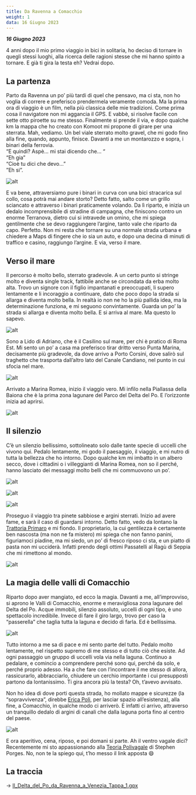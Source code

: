 ```yaml
---
title: Da Ravenna a Comacchio
weight: 1
data: 16 Giugno 2023
---
```

***16 Giugno 2023***

4 anni dopo il mio primo viaggio in bici in solitaria, ho deciso di tornare in quegli stessi luoghi, alla ricerca delle ragioni stesse che mi hanno spinto a tornare. E già ti gira la testa eh? Vedrai dopo.

## La partenza
Parto da Ravenna un po’ più tardi di quel che pensavo, ma ci sta, non ho voglia di correre e preferisco prendermela veramente comoda. Ma la prima ora di viaggio è un film, nella più classica delle mie tradizioni. Come prima cosa il navigatore non mi aggancia il GPS. E vabbè, si risolve facile con sette otto piroette su me stesso. Finalmente si prende il via, e dopo qualche km la mappa che ho creato con Komoot mi propone di girare per una sterrata. Mah, vediamo. Un bel viale sterrato molto gravel, che mi godo fino alla fine, quando, appunto, finisce. Davanti a me un montarozzo e sopra, i binari della ferrovia.  
“E quindi? Aspè… mi stai dicendo che… “  
“Eh gia”  
“Cioè tu dici che devo…”  
”Eh si”.

![alt](img_4256-1024x768.jpg)

E va bene, attraversiamo pure i binari in curva con una bici stracarica sul collo, cosa potrà mai andare storto? Detto fatto, salto come un grillo sciancato e attraverso i binari praticamente volando. Da lì riparto, e inizia un dedalo incomprensibile di stradine di campagna, che finiscono contro un enorme Terranova, dietro cui si intravede un omino, che mi spiega gentilmente che se devo raggiungere l’argine, tanto vale che riparto da capo. Perfetto. Non mi resta che tornare su una normale strada urbana e chiedere a Maps di fingere che io sia un auto, e dopo una decina di minuti di traffico e casino, raggiungo l’argine. E via, verso il mare.

## Verso il mare 
Il percorso è molto bello, sterrato gradevole. A un certo punto si stringe molto e diventa single track, fattibile anche se circondata da erba molto alta. Trovo un signore con il figlio impantanati e preoccupati, li supero lentamente e li incoraggio a continuare, dato che poco dopo la strada si allarga e diventa molto bella. In realtà io non ne ho la più pallida idea, ma la determinazione funziona, e mi seguono convintamente. Guarda un po’ la strada si allarga e diventa molto bella. E si arriva al mare. Ma questo lo sapevo.


![alt](img_4258-1024x768.jpg)

Sono a Lido di Adriano, che è il Casilino sul mare, per chi è pratico di Roma Est. Mi sento un po’ a casa ma preferisco tirar dritto verso Punta Marina, decisamente più gradevole, da dove arrivo a Porto Corsini, dove salirò sul traghetto che trasporta dall’altro lato del Canale Candiano, nel punto in cui sfocia nel mare.


![alt](img_4268-1024x768.jpg)

Arrivato a Marina Romea, inizio il viaggio vero. Mi infilo nella Piallassa della Baiona che è la prima zona lagunare del Parco del Delta del Po. E l’orizzonte inizia ad aprirsi.

![alt](img_4271-1024x768.jpg)

## Il silenzio
C’è un silenzio bellissimo, sottolineato solo dalle tante specie di uccelli che vivono qui. Pedalo lentamente, mi godo il paesaggio, il viaggio, e mi nutro di tutta la bellezza che ho intorno. Dopo qualche km mi imbatto in un albero secco, dove i cittadini o i villeggianti di Marina Romea, non so il perché, hanno lasciato dei messaggi molto belli che mi commuovono un po’.


![alt](img_4275-768x1024.jpg)

![alt](img_4282-1024x768.jpg)

![alt](img_4277-1024x768.jpg)

Proseguo il viaggio tra pinete sabbiose e argini sterrati. Inizio ad avere fame, e sarà il caso di guardarsi intorno. Detto fatto, vedo da lontano la [Trattoria Primaro](https://www.google.it/maps/place/Trattoria+Primaro/@44.5805759,12.250485,17z/data=!3m1!4b1!4m6!3m5!1s0x477de148f9ce3a4f:0xe80974ebdb862ff3!8m2!3d44.5805759!4d12.2530599!16s%2Fg%2F1thzmr39?entry=ttu&g_ep=EgoyMDI0MTAyMy4wIKXMDSoASAFQAw%3D%3D) e mi fiondo. Il proprietario, la cui gentilezza è certamente ben nascosta (ma non ne fa mistero) mi spiega che non fanno panini, figuriamoci piadine, ma mi siedo, un po’ di fresco riposo ci sta, e un piatto di pasta non mi ucciderà. Infatti prendo degli ottimi Passatelli al Ragù di Seppia che mi rimettono al mondo.

![alt](img_4433-1024x768.jpg)


## La magia delle valli di Comacchio 
Riparto dopo aver mangiato, ed ecco la magia. Davanti a me, all’improvviso, si aprono le Valli di Comacchio, enorme e meravigliosa zona lagunare del Delta del Po. Acque immobili, silenzio assoluto, uccelli di ogni tipo, è uno spettacolo incredibile. Invece di fare il giro largo, trovo per caso la “passerella” che taglia tutta la laguna e decido di farla. Ed è bellissima.

![alt](img_4299-1024x768.jpg)

Tutto intorno a me sa di pace e mi sento parte del tutto. Pedalo molto lentamente, nel rispetto supremo di me stesso e di tutto ciò che esiste. Ad ogni passaggio un gruppo di uccelli vola via nella laguna. Continuo a pedalare, e comincio a comprendere perché sono qui, perché da solo, e perché proprio adesso. Ha a che fare con l’incontrare il me stesso di allora, rassicurarlo, abbracciarlo, chiudere un cerchio importante i cui presupposti partono da lontanissimo. Ti gira ancora più la testa? Oh, t’avevo avvisato.

Non ho idea di dove porti questa strada, ho mollato mappe e sicurezze (la “sopravvivenza”, direbbe [Erica Poli](https://www.ericapoli.it/), per lasciar spazio all’esistenza), alla fine, a Comacchio, in qualche modo ci arriverò. E infatti ci arrivo, attraverso un tranquillo dedalo di argini di canali che dalla laguna porta fino al centro del paese.


![alt](img_4313-1024x768.jpg)



E ora aperitivo, cena, riposo, e poi domani si parte. Ah il ventro vagale dici? Recentemente mi sto appassionando alla [Teoria Polivagale](https://www.stateofmind.it/teoria-polivagale/) di Stephen Porges. No, non te la spiego qui, t’ho messo il link apposta 😄


## La traccia

→ [Il_Delta_del_Po_da_Ravenna_a_Venezia_Tappa_1.gpx](../Il_Delta_del_Po_da_Ravenna_a_Venezia_Tappa_1.gpx)
